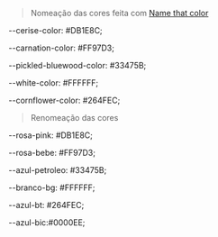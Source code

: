 > Nomeação das cores feita com [Name that color](https://chir.ag/projects/name-that-color/#DB1E8C)

--cerise-color: #DB1E8C;

--carnation-color: #FF97D3;

--pickled-bluewood-color: #33475B;

--white-color: #FFFFFF;

--cornflower-color: #264FEC;

>Renomeação das cores

--rosa-pink: #DB1E8C;

--rosa-bebe: #FF97D3;

--azul-petroleo: #33475B;

--branco-bg: #FFFFFF;

--azul-bt: #264FEC;

--azul-bic:#0000EE;
